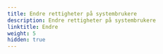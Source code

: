 ```yaml
---
title: Endre rettigheter på systembrukere
description: Endre rettigheter på systembrukere
linktitle: Endre
weight: 5
hidden: true
---
```

